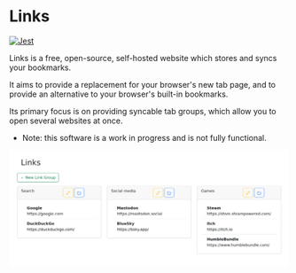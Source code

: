 # Links

[![Jest](https://github.com/mcarr823/react-links/actions/workflows/jest.yml/badge.svg)](https://github.com/mcarr823/react-links/actions/workflows/jest.yml)

Links is a free, open-source, self-hosted website which stores and syncs your bookmarks.

It aims to provide a replacement for your browser's new tab page, and to provide an alternative to your browser's built-in bookmarks.

Its primary focus is on providing syncable tab groups, which allow you to open several websites at once.

* Note: this software is a work in progress and is not fully functional.

![Home screen](screenshots/home.png)